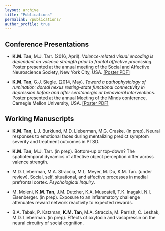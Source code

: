 ```yaml
---
layout: archive
title: "Publications"
permalink: /publications/
author_profile: true
---
```


## Conference Presentations

* **K.M. Tan**, M.J. Tarr. (2016, April). *Valence-related visual encoding is dependent on valence strength prior to frontal affective processing*. Poster presented at the annual meeting of the Social and Affective Neuroscience Society, New York City, USA. [[Poster PDF]](https://kevmtan.github.io/files/KevinTan_SANS2016_ObjectValence.pdf)

* **K.M. Tan**, G.J. Siegle. (2014, May). *Toward a pathophysiology of rumination: dorsal nexus resting-state functional connectivity in depression before and after serotonergic or behavioral interventions*. Poster presented at the annual Meeting of the Minds conference, Carnegie Mellon University, USA. [[Poster PDF]](https://kevmtan.github.io/files/Kevin_DN_MeetingoftheMinds_Poster.pdf)

## Working Manuscripts

* **K.M. Tan**, L.J. Burklund, M.D. Lieberman, M.G. Craske. (in prep). Neural responses to emotional faces during mentalizing predict symptom severity and treatment outcomes in PTSD.

* **K.M. Tan**, M.J. Tarr. (in prep). Bottom-up or top-down? The spatiotemporal dynamics of affective object perception differ across valence strength.

* M.D. Lieberman, M.A. Straccia, M.L. Meyer, M. Du, K.M. Tan. (under review). Social, self, situational, and affective processes in medial prefrontal cortex. *Psychological Inquiry*.

* M. Moieni, **K.M. Tan**, J.M. Dutcher, K.A. Muscatell, T.K. Inagaki, N.I. Eisenberger. (in prep). Exposure to an inflammatory challenge attenuates reward network reactivity to expected rewards.

* B.A. Tabak, P. Katzman, **K.M. Tan**, M.A. Straccia, M. Parrish, C. Leshak, M.D. Lieberman. (in prep). Effects of oxytocin and vasopressin on the neural circuitry of social cognition.


<!-- {% if author.googlescholar %}
  You can also find my articles on <u><a href="{{author.googlescholar}}">my Google Scholar profile</a>.</u>
{% endif %}

{% include base_path %}

{% for post in site.publications reversed %}
  {% include archive-single.html %}
{% endfor %}
 -->